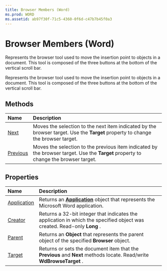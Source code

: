 ```yaml
---
title: Browser Members (Word)
ms.prod: WORD
ms.assetid: ab97f30f-71c5-4360-0f6d-c47b7b45f0a3
---
```



# Browser Members (Word)
Represents the browser tool used to move the insertion point to objects in a document. This tool is composed of the three buttons at the bottom of the vertical scroll bar.

Represents the browser tool used to move the insertion point to objects in a document. This tool is composed of the three buttons at the bottom of the vertical scroll bar.


## Methods



|**Name**|**Description**|
|:-----|:-----|
|[Next](browser-next-method-word.md)|Moves the selection to the next item indicated by the browser target. Use the  **Target** property to change the browser target.|
|[Previous](browser-previous-method-word.md)|Moves the selection to the previous item indicated by the browser target. Use the  **Target** property to change the browser target.|

## Properties



|**Name**|**Description**|
|:-----|:-----|
|[Application](browser-application-property-word.md)|Returns an  **[Application](application-object-word.md)** object that represents the Microsoft Word application.|
|[Creator](browser-creator-property-word.md)|Returns a 32-bit integer that indicates the application in which the specified object was created. Read-only  **Long** .|
|[Parent](browser-parent-property-word.md)|Returns an  **Object** that represents the parent object of the specified **Browser** object.|
|[Target](browser-target-property-word.md)|Returns or sets the document item that the  **Previous** and **Next** methods locate. Read/write **WdBrowseTarget** .|

